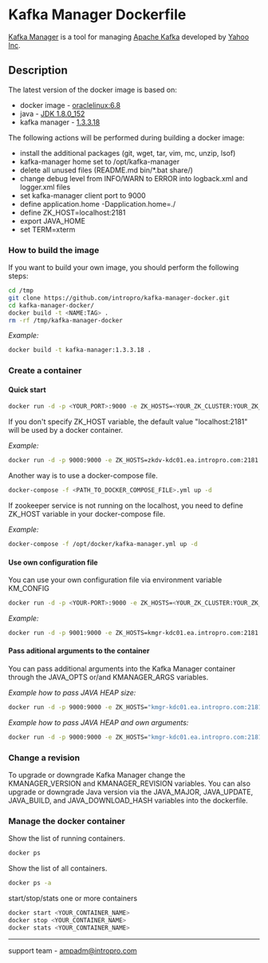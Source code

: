 # Kafka Manager Dockerfile
[Kafka Manager](https://github.com/yahoo/kafka-manager) is a tool for managing [Apache Kafka](http://kafka.apache.org) developed by [Yahoo Inc](https://www.yahoo.com).

## Description
The latest version of the docker image is based on:  

* docker image - [oraclelinux:6.8](https://hub.docker.com/_/oraclelinux/)  
* java - [JDK 1.8.0_152](http://www.oracle.com/technetwork/java/javase/downloads/index.html)  
* kafka manager - [1.3.3.18](https://github.com/yahoo/kafka-manager/releases/tag/1.3.3.18)

The following actions will be performed during building a docker image:  

* install the additional packages (git, wget, tar, vim, mc, unzip, lsof)  
* kafka-manager home set to /opt/kafka-manager  
* delete all unused files (README.md bin/*.bat share/)  
* change debug level from INFO/WARN to ERROR into logback.xml and logger.xml files  
* set kafka-manager client port to 9000  
* define application.home -Dapplication.home=./  
* define ZK\_HOST=localhost:2181  
* export JAVA\_HOME  
* set TERM=xterm  

### How to build the image
If you want to build your own image, you should perform the following steps:  

```bash	
cd /tmp
git clone https://github.com/intropro/kafka-manager-docker.git
cd kafka-manager-docker/
docker build -t <NAME:TAG> .
rm -rf /tmp/kafka-manager-docker	
```

*Example:*

``` bash
docker build -t kafka-manager:1.3.3.18 .
```

### Create a container
#### Quick start

```bash
docker run -d -p <YOUR_PORT>:9000 -e ZK_HOSTS=<YOUR_ZK_CLUSTER:YOUR_ZK_PORT> --name <YOUR_CONTAINER_NAME> intropro/kafka-manager:latest
```

If you don't specify ZK\_HOST variable, the default value "localhost:2181" will be used by a docker container.

*Example:*

```bash
docker run -d -p 9000:9000 -e ZK_HOSTS=zkdv-kdc01.ea.intropro.com:2181 --name kafka-manager intropro/kafka-manager:latest
```

Another way is to use a docker-compose file.

```bash
docker-compose -f <PATH_TO_DOCKER_COMPOSE_FILE>.yml up -d	
```

If zookeeper service is not running on the localhost, you need to define ZK\_HOST variable in your docker-compose file.

*Example:*

```bash
docker-compose -f /opt/docker/kafka-manager.yml up -d
```

#### Use own configuration file
You can use your own configuration file via environment variable KM\_CONFIG
  
```bash
docker run -d -p <YOUR-PORT>:9000 -e ZK_HOSTS=<YOUR_ZK_CLUSTER:YOUR_ZK_PORT> -v <PATH_TO_LOCAL_CONFIGDIR>:<CONTAINER_MOUNT_POINT> -e KMANAGER_CONFIG=<CONTAINER_MOUNT_POINT>/<YOUR_CONFIG_FILE> --name <YOUR_CONTAINER_NAME> intropro/kafka-manager:latest
```

*Example:*

```bash
docker run -d -p 9001:9000 -e ZK_HOSTS=kmgr-kdc01.ea.intropro.com:2181 -v /opt/kmm-config:/mnt -e KMANAGER_CONFIG=/mnt/application.conf --name kafka-manager intropro/kafka-manager:latest
```

#### Pass aditional arguments to the container
You can pass additional arguments into the Kafka Manager container through the JAVA\_OPTS or/and KMANAGER\_ARGS variables.  

*Example how to pass JAVA HEAP size:*

```bash
docker run -d -p 9000:9000 -e ZK_HOSTS="kmgr-kdc01.ea.intropro.com:2181" -e JAVA_OPTS="-Xms512M -Xmx512M" --name kafka-manager intropro/kafka-manager
```

*Example how to pass JAVA HEAP and own arguments:*

```bash
docker run -d -p 9000:9000 -e ZK_HOSTS="kmgr-kdc01.ea.intropro.com:2181" -e JAVA_OPTS="-Xms512M -Xmx512M" -e KMANAGER_ARGS="-Dname=KafkaManager" --name kafka-manager intropro/kafka-manager
```

### Change a revision
To upgrade or downgrade Kafka Manager change the KMANAGER\_VERSION and KMANAGER\_REVISION variables. You can also upgrade or downgrade Java version via the JAVA\_MAJOR, JAVA\_UPDATE, JAVA\_BUILD, and JAVA\_DOWNLOAD_HASH variables into the dockerfile.  

### Manage the docker container
Show the list of running containers.  

```bash
docker ps
```

Show the list of all containers.

```bash
docker ps -a
```

start/stop/stats one or more containers

```bash
docker start <YOUR_CONTAINER_NAME>
docker stop <YOUR_CONTAINER_NAME>
docker stats <YOUR_CONTAINER_NAME>
```


---
support team - <ampadm@intropro.com>
